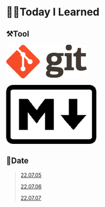 # 🧑‍💻Today I Learned

## ⚒️Tool

[![git](README.assets/git.png)](Git)

[![Markdown-mark.svg](README.assets/Markdown-mark.svg.png)](Git/[22.07.05]_markdown_and_git.md)

## 🌈Date

> [22.07.05](Git/[22.07.05]_markdown_and_git.md)
>
> [22.07.06](Git/[22.07.06]_git_and_github.md)
>
> [22.07.07](Git/2022-07-07-github-pull-branch.md)